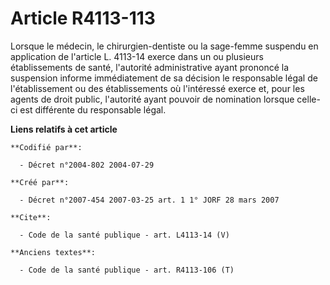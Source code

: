 # Article R4113-113

Lorsque le médecin, le chirurgien-dentiste ou la sage-femme suspendu en application de l'article L. 4113-14 exerce dans un ou
plusieurs établissements de santé, l'autorité administrative ayant prononcé la suspension informe immédiatement de sa
décision le responsable légal de l'établissement ou des établissements où l'intéressé exerce et, pour les agents de droit
public, l'autorité ayant pouvoir de nomination lorsque celle-ci est différente du responsable légal.

**Liens relatifs à cet article**

	**Codifié par**:

	  - Décret n°2004-802 2004-07-29

	**Créé par**:

	  - Décret n°2007-454 2007-03-25 art. 1 1° JORF 28 mars 2007

	**Cite**:

	  - Code de la santé publique - art. L4113-14 (V)

	**Anciens textes**:

	  - Code de la santé publique - art. R4113-106 (T)
